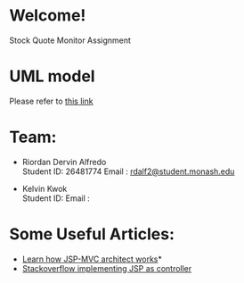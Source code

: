 # Welcome!
Stock Quote Monitor Assignment

# UML model
Please refer to [this link](https://www.draw.io/?state=%7B%22ids%22:%5B%221LLcKYb8bZPzrNFFLs420ZiwV3K-wlEfi%22%5D,%22action%22:%22open%22,%22userId%22:%22113596966504311864898%22%7D#G1LLcKYb8bZPzrNFFLs420ZiwV3K-wlEfi)

# Team:
* Riordan Dervin Alfredo <br>
  Student ID: 26481774
  Email : rdalf2@student.monash.edu

* Kelvin Kwok<br>
  Student ID: 
  Email : 


# Some Useful Articles:
* [Learn how JSP-MVC architect works](https://www.guru99.com/jsp-mvc.html)*
* [Stackoverflow implementing JSP as controller](https://stackoverflow.com/questions/14474707/controller-in-mvc-in-jsp)
